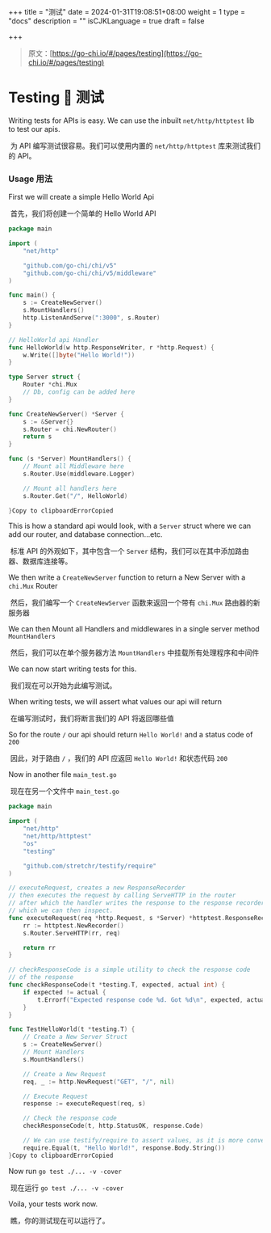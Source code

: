 +++
title = "测试"
date = 2024-01-31T19:08:51+08:00
weight = 1
type = "docs"
description = ""
isCJKLanguage = true
draft = false

+++

> 原文：[https://go-chi.io/#/pages/testing](https://go-chi.io/#/pages/testing)

# Testing 🧪 测试

Writing tests for APIs is easy. We can use the inbuilt `net/http/httptest` lib to test our apis.

​	为 API 编写测试很容易。我们可以使用内置的 `net/http/httptest` 库来测试我们的 API。

### Usage 用法

First we will create a simple Hello World Api

​	首先，我们将创建一个简单的 Hello World API

```go
package main

import (
    "net/http"

    "github.com/go-chi/chi/v5"
    "github.com/go-chi/chi/v5/middleware"
)

func main() {
    s := CreateNewServer()
    s.MountHandlers()
    http.ListenAndServe(":3000", s.Router)
}

// HelloWorld api Handler
func HelloWorld(w http.ResponseWriter, r *http.Request) {
    w.Write([]byte("Hello World!"))
}

type Server struct {
    Router *chi.Mux
    // Db, config can be added here
}

func CreateNewServer() *Server {
    s := &Server{}
    s.Router = chi.NewRouter()
    return s
}

func (s *Server) MountHandlers() {
    // Mount all Middleware here
    s.Router.Use(middleware.Logger)

    // Mount all handlers here
    s.Router.Get("/", HelloWorld)

}Copy to clipboardErrorCopied
```

This is how a standard api would look, with a `Server` struct where we can add our router, and database connection...etc.

​	标准 API 的外观如下，其中包含一个 `Server` 结构，我们可以在其中添加路由器、数据库连接等。

We then write a `CreateNewServer` function to return a New Server with a `chi.Mux` Router

​	然后，我们编写一个 `CreateNewServer` 函数来返回一个带有 `chi.Mux` 路由器的新服务器

We can then Mount all Handlers and middlewares in a single server method `MountHandlers`

​	然后，我们可以在单个服务器方法 `MountHandlers` 中挂载所有处理程序和中间件

We can now start writing tests for this.

​	我们现在可以开始为此编写测试。

When writing tests, we will assert what values our api will return

​	在编写测试时，我们将断言我们的 API 将返回哪些值

So for the route `/` our api should return `Hello World!` and a status code of `200`

​	因此，对于路由 `/` ，我们的 API 应返回 `Hello World!` 和状态代码 `200`

Now in another file `main_test.go`

​	现在在另一个文件中 `main_test.go`

```go
package main

import (
    "net/http"
    "net/http/httptest"
    "os"
    "testing"

    "github.com/stretchr/testify/require"
)

// executeRequest, creates a new ResponseRecorder
// then executes the request by calling ServeHTTP in the router
// after which the handler writes the response to the response recorder
// which we can then inspect.
func executeRequest(req *http.Request, s *Server) *httptest.ResponseRecorder {
    rr := httptest.NewRecorder()
    s.Router.ServeHTTP(rr, req)

    return rr
}

// checkResponseCode is a simple utility to check the response code
// of the response
func checkResponseCode(t *testing.T, expected, actual int) {
    if expected != actual {
        t.Errorf("Expected response code %d. Got %d\n", expected, actual)
    }
}

func TestHelloWorld(t *testing.T) {
    // Create a New Server Struct
    s := CreateNewServer()
    // Mount Handlers
    s.MountHandlers()

    // Create a New Request
    req, _ := http.NewRequest("GET", "/", nil)

    // Execute Request
    response := executeRequest(req, s)

    // Check the response code
    checkResponseCode(t, http.StatusOK, response.Code)

    // We can use testify/require to assert values, as it is more convenient
    require.Equal(t, "Hello World!", response.Body.String())
}Copy to clipboardErrorCopied
```

Now run `go test ./... -v -cover`

​	现在运行 `go test ./... -v -cover`

Voila, your tests work now.

​	瞧，你的测试现在可以运行了。